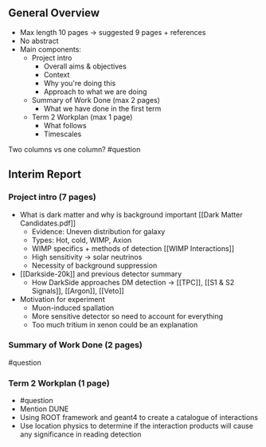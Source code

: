 ## General Overview
- Max length 10 pages → suggested 9 pages + references
- No abstract
- Main components:
	- Project intro
		- Overall aims & objectives
		- Context
		- Why you're doing this
		- Approach to what we are doing
	- Summary of Work Done (max 2 pages)
		- What we have done in the first term
	- Term 2 Workplan (max 1 page)
		- What follows
		- Timescales

Two columns vs one column? #question 
## Interim Report
### Project intro (7 pages)
- What is dark matter and why is background important [[Dark Matter Candidates.pdf]]
	- Evidence: Uneven distribution for galaxy 
	- Types: Hot, cold, WIMP, Axion 
	- WIMP specifics + methods of detection [[WIMP Interactions]]
	- High sensitivity → solar neutrinos
	- Necessity of background suppression
- [[Darkside-20k]] and previous detector summary
	- How DarkSide approaches DM detection → [[TPC]], [[S1 & S2 Signals]], [[Argon]], [[Veto]]
- Motivation for experiment
	- Muon-induced spallation
	- More sensitive detector so need to account for everything
	- Too much tritium in xenon could be an explanation

### Summary of Work Done (2 pages)
#question 

### Term 2 Workplan (1 page)
- #question 
- Mention DUNE
- Using ROOT framework and geant4 to create a catalogue of interactions
- Use location physics to determine if the interaction products will cause any significance in reading detection